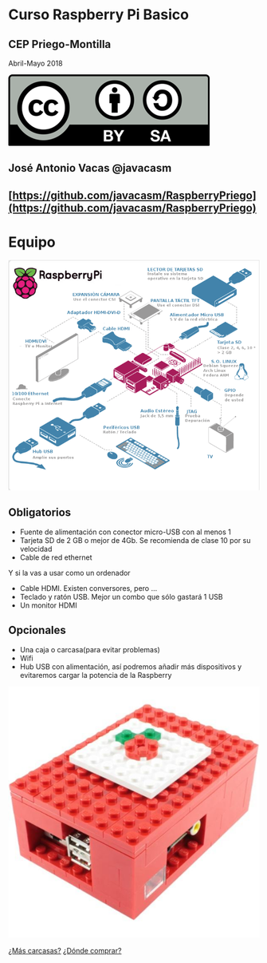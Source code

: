 # Curso Raspberry Pi Basico

## CEP Priego-Montilla

Abril-Mayo 2018

![CC](./imagenes/Licencia_CC.png)

## José Antonio Vacas  @javacasm

## [https://github.com/javacasm/RaspberryPriego](https://github.com/javacasm/RaspberryPriego)

# Equipo

![montajeCompleto](./imagenes/MontajeCompleto.png)

## Obligatorios

* Fuente de alimentación con conector micro-USB con al menos 1
* Tarjeta SD de 2 GB  o mejor de 4Gb. Se recomienda de clase 10 por su velocidad
* Cable de red ethernet

Y si la vas a usar como un ordenador

* Cable HDMI. Existen conversores, pero ...
* Teclado y ratón USB. Mejor un combo que sólo gastará 1 USB
* Un monitor HDMI

## Opcionales

* Una caja o carcasa(para evitar problemas)
* Wifi
* Hub USB con alimentación, así podremos añadir más dispositivos y evitaremos cargar la potencia de la Raspberry

![carcasaLego](./imagenes/carcasaLego.jpg)



[¿Más carcasas?](https://www.google.es/search?q=raspberry+case&safe=off&espv=2&biw=838&bih=896&tbm=isch&tbo=u&source=univ&sa=X&ved=0CD4QsARqFQoTCP2a_r-_nMkCFci0GgodzpUMHA)
[¿Dónde comprar?](./dondeyquecompar.md)
